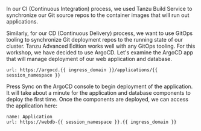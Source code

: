 In our CI (Continuous Integration) process, we used Tanzu Build Service to synchronize our Git source repos to the container images that will run out applications.

Similarly, for our CD (Continuous Delivery) process, we want to use GitOps tooling to synchronize Git deployment repos to the running state of our cluster. Tanzu Advanced Edition works well with any GitOps tooling. For this workshop, we have decided to use ArgoCD. Let's examine the ArgoCD app that will manage deployment of our web application and database.

```dashboard:open-url
url: https://argocd.{{ ingress_domain }}/applications/{{ session_namespace }}
```

Press Sync on the ArgoCD console to begin deployment of the application. It will take about a minute for the application and database components to deploy the first time. Once the components are deployed, we can access the application here:

```dashboard:create-dashboard
name: Application
url: https://webdb-{{ session_namespace }}.{{ ingress_domain }}
```